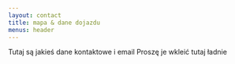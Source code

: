 ```yaml
---
layout: contact
title: mapa & dane dojazdu
menus: header
---
```


Tutaj są jakieś dane kontaktowe i email
Proszę je wkleić tutaj ładnie